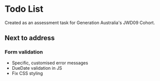 # Todo List
Created as an assessment task for Generation Australia's JWD09 Cohort.

## Next to address
### Form validation
- Specific, customised error messages
- DueDate validation in JS
- Fix CSS styling